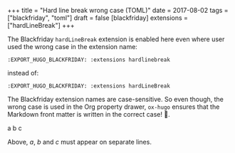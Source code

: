 +++
title = "Hard line break wrong case (TOML)"
date = 2017-08-02
tags = ["blackfriday", "toml"]
draft = false
[blackfriday]
  extensions = ["hardLineBreak"]
+++

The Blackfriday `hardLineBreak` extension is enabled here even where
user used the wrong case in the extension name:

```text
:EXPORT_HUGO_BLACKFRIDAY: :extensions hardlinebreak
```

instead of:

```text
:EXPORT_HUGO_BLACKFRIDAY: :extensions hardLineBreak
```

The Blackfriday extension names are case-sensitive. So even though,
the wrong case is used in the Org property drawer, `ox-hugo` ensures
that the Markdown front matter is written in the correct case!
:raised_hands:.

a
b
c

Above, _a_, _b_ and _c_ must appear on separate lines.
